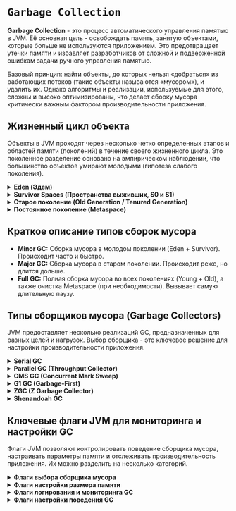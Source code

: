 # `Garbage Collection`

**Garbage Collection** - это процесс автоматического управления памятью в JVM.
Её основная цель - освобождать память, занятую объектами, которые больше не используются приложением.
Это предотвращает утечки памяти и избавляет разработчиков от сложной и подверженной ошибкам задачи ручного управления
памятью.

Базовый принцип: найти объекты, до которых нельзя «добраться» из работающих потоков (такие объекты называются
«мусором»),
и удалить их. Однако алгоритмы и реализации, используемые для этого, сложны и высоко оптимизированы,
что делает сборку мусора критически важным фактором производительности приложения.

## Жизненный цикл объекта
Объекты в JVM проходят через несколько четко определенных этапов и областей памяти (поколений) в течение своего жизненного цикла. 
Это поколенное разделение основано на эмпирическом наблюдении, что большинство объектов умирают молодыми (гипотеза слабого поколения).

<details closed>
    <summary>
        <b>Eden (Эдем)</b>
    </summary>

 - Все новые объекты создаются именно в этой области памяти (за исключением очень больших объектов, которые могут быть размещены сразу в старом поколении).
 - Когда область Eden заполняется, происходит быстрая сборка мусора, известная как Minor GC.
</details>

<details closed>
    <summary>
        <b>Survivor Spaces (Пространства выживших, S0 и S1)</b>
    </summary>

 - После завершения Minor GC в Eden, все выжившие (достижимые) объекты перемещаются в одно из двух Survivor-пространств (например, в S0).
 - Survivor-пространства всегда работают в паре: одно активное, другое пустое.
 - При каждой последующей Minor GC происходит следующее:
   - Сборщик мусора очищает как Eden, так и активное Survivor-пространство (S0).
   - Все выжившие объекты из Eden и S0 перемещаются в пустое Survivor-пространство (S1).
   - Возраст выживших объектов увеличивается на 1 (объект "стареет").
 - Таким образом, Survivor-пространства служат буфером для объектов, которые пережили одну или несколько сборок мусора, 
и обеспечивают дополнительный отсев недолговечных объектов.
</details>

<details closed>
    <summary>
        <b>Старое поколение (Old Generation / Tenured Generation)</b>
    </summary>

 - Объекты, которые пережили определенное количество сборок мусора в молодом поколении (т.е. их возраст достиг определенного порога, 
по умолчанию 15), считаются достаточно "постоянными" и промоутируются (promoted) в старое поколение.
 - Сборка мусора в старом поколении называется Major GC. Она обычно выполняется реже, чем Minor GC, но длится значительно дольше, 
так размер старого поколения намного больше, и алгоритмы его очистки сложнее.
 - Если старое поколение заполняется и сборщик мусора не может освободить в нем достаточно места, происходит Full GC. 
Full GC подразумевает полную сборку как молодого, так и старого поколений и приводит к самой длительной паузе в работе приложения.
</details>

<details closed>
    <summary>
        <b>Постоянное поколение (Metaspace)</b>
    </summary>

 - Важно отметить, что начиная с Java 8, PermGen (Permanent Generation) была заменена на Metaspace.
 - Metaspace не является частью кучи и выделяется из native-памяти операционной системы.
 - В Metaspace хранятся метаданные классов, такие как структуры классов, байт-код методов, константы пула строк и т.д.
 - Сборка мусора в Metaspace происходит при выгрузке соответствующих загрузчиков классов.
</details>

## Краткое описание типов сборок мусора
 - **Minor GC:** Сборка мусора в молодом поколении (Eden + Survivor). Происходит часто и быстро.
 - **Major GC:** Сборка мусора в старом поколении. Происходит реже, но длится дольше.
 - **Full GC:** Полная сборка мусора во всех поколениях (Young + Old), а также очистка Metaspace (при необходимости). 
Вызывает самую длительную паузу.

## Типы сборщиков мусора (Garbage Collectors)

JVM предоставляет несколько реализаций GC, предназначенных для разных целей и нагрузок.
Выбор сборщика - это ключевое решение для настройки производительности приложения.

<details closed>
    <summary>
        <b>Serial GC</b>
    </summary>

 - **Алгоритм:** Serial GC использует комбинацию Copying для Young Generation и Mark-Compact для Old Generation. 
В Young Generation (которая делится на Eden и два Survivor пространства - S0 и S1) при создании объекты размещаются в Eden. 
Когда Eden заполняется, запускается Minor GC. Выжившие объекты (достижимые) копируются из Eden и активного Survivor пространства в другое, 
пустое Survivor пространство. Объекты, пережившие несколько таких циклов (по умолчанию 15), переходят в Old Generation. 
Для Old Generation используется алгоритм Mark-Compact. Сначала алгоритм помечает все достижимые объекты, проходя по графу ссылок. 
Затем все выжившие объекты перемещаются (компактифицируются) в начало области памяти Old Generation, 
что позволяет освободить непрерывный блок свободной памяти в её конце и избежать фрагментации. 
Весь процесс выполняется в одном потоке, что приводит к полной остановке (Stop-The-World) всех потоков приложения на время сборки.
 - **Потоки:** Работает в **одном потоке** (Single-threaded).
 - **Использование:** Предназначен для приложений с маленькой кучей (до ~100 МБ) и работающих в окружениях с одним
  процессорным ядром.
 - **Основной сценарий:** Клиентские приложения, не требующие низких задержек.
 - **Активация:** `-XX:+UseSerialGC`

</details>

<details closed> 
    <summary>
            <b>Parallel GC (Throughput Collector)</b>
    </summary>

 - **Алгоритм:** Parallel GC, также известный как throughput collector, в целом повторяет логику Serial GC (Copying для Young, Mark-Compact для Old), 
но ключевое отличие - использование многопоточности для ускорения процесса. 
При сборке Young Generation (Minor GC) несколько потоков параллельно занимаются маркировкой и копированием выживших объектов из Eden и активного Survivor в другой Survivor. 
Аналогично, при сборке Old Generation (Major GC) несколько потоков параллельно выполняют фазы маркировки и компактификации. 
Это позволяет значительно сократить время паузы по сравнению с однопоточным Serial GC за счёт полного использования вычислительных ресурсов многоядерных процессоров. 
Однако сборка всё равно остаётся Stop-The-World, просто более короткой. Основная цель - максимизировать общую пропускную способность приложения, 
жертвуя потенциально более длинными, но менее частыми паузами.
 - **Потоки:** Запускает сборку мусора в нескольких потоках, что значительно ускоряет процесс.
 - **Использование:** По умолчанию на 64-битных JVM вплоть до Java 8. 
Оптимизирован для максимальной пропускной способности (throughput) за счет использования всех доступных ядер CPU.
 - **Основной сценарий:** Приложения, где важна общая производительность и пиковые stop-the-world паузы допустимы
(например, пакетная обработка данных).
 - **Активация:** `-XX:+UseParallelGC`

</details>

<details closed> 
    <summary>
        <b>CMS GC (Concurrent Mark Sweep)</b>
    </summary>

 - **Алгоритм:** CMS GC разработан для минимизации пауз за счёт выполнения большей части работы конкурентно с потоками приложения. 
Он использует алгоритм Mark-Sweep для Old Generation и не выполняет компактификацию по умолчанию. 
Процесс сборки Old Generation сложен и состоит из нескольких фаз: 
   - Initial Mark: краткая Stop-The-World пауза для маркировки "корневых" объектов, напрямую достижимых из приложения. 
   - Concurrent Mark: потоки сборщика конкурентно с приложением помечают все достижимые объекты, обходя граф ссылок. 
   - Remark: ещё одна Stop-The-World пауза для повторной маркировки объектов, которые могли измениться во время Concurrent Mark. 
   - Concurrent Sweep: потоки сборщика конкурентно с приложением освобождают память, занимаемую непомеченными (мусорными) объектами. 
   Из-за отсутствия компактификации память со временем фрагментируется, и для выделения больших объектов может потребоваться дорогостоящая полная Stop-The-World сборка (Compact).
 - **Цель:** Минимизация пауз (low latency). Большая часть работы по сборке мусора выполняется конкурентно с работой приложения.
 - **Плюсы:** Короткие паузы.
 - **Минусы:** Более высокая нагрузка на CPU, сложность настройки, риск "concurrent mode failure", фрагментация памяти.
 - **Статус:** Устарел (Deprecated) и полностью удален, начиная с Java 14. Не рекомендуется к использованию.
 - **Активация:** `-XX:+UseConcMarkSweepGC`

</details>

<details closed>
    <summary>
        <b>G1 GC (Garbage-First)</b>
    </summary>

 - **Алгоритм:** G1 GC (Garbage-First) делит кучу на множество регионов фиксированного размера (обычно от 1 до 32 МБ), 
отказавшись от классического физического разделения на Young и Old Generation. 
Молодые объекты (Eden) и старые объекты (Old) могут располагаться в любых регионах. 
Молодые поколения представляют собой просто набор регионов Eden и Survivor. 
Сборка проходит в несколько этапов. 
   - Initial Mark: краткая Stop-The-World пауза, помечающая корневые объекты, является частью цикла Young GC. 
   - Concurrent Mark: потоки GC конкурентно с приложением помечают живые объекты во всех регионах. 
   -  Remark: Stop-The-World пауза завершает маркировку. 
   - Live Data Counting and Evacuation (Cleanup): На основе собранной статистики G1 выбирает для очистки регионы с наибольшим количеством мусора ("garbage-first"). 
     Затем происходит эвакуация (копирование) всех выживших объектов из этих регионов в один или несколько свободных регионов, что одновременно освобождает память и устраняет фрагментацию. 
     Этот процесс, называемый смешанной (Mixed) сборкой, позволяет предсказуемо управлять длительностью пауз.
 - **Цель:** Замена для CMS. Баланс между пропускной способностью и низкими задержками. 
Предсказуемые паузы с возможностью задания целевой длительности.
 - **Использование:** Сборщик по умолчанию начиная с Java 9.
 - **Основной сценарий:** Приложения, работающие с большой кучей (более 4-6 ГБ), где важна стабильность и предсказуемость пауз.
 - **Активация:** `-XX:+UseG1GC`

</details>

<details closed> 
    <summary>
        <b>ZGC (Z Garbage Collector)</b>
    </summary>

 - **Алгоритм:** ZGC (Z Garbage Collector) спроектирован для обеспечения сверхнизких пауз (менее 10 мс) даже при работе с терабайтными кучами. 
Его ключевые особенности - использование окрашивания указателей (colored pointers) и load barriers. 
В 64-битных указателях ZGC резервирует несколько бит для мета-информации. 
Это позволяет сборщику отслеживать состояние объектов (например, помечен ли он) без необходимости иметь отдельные битовые карты. 
Load Barrier - это небольшой фрагмент кода, выполняемый потоками приложения при загрузке ссылки из памяти. 
Этот барьер проверяет мета-биты в указателе и при необходимости может выполнить дополнительную работу, например, 
завершить перемещение объекта, на который ссылаются. 
Сам процесс сборки (маркировка, перемещение/компактификация) выполняется конкурентно с приложением. 
Потоки ZGC помечают объекты, находят подходящие регионы для компактификации и перемещают живые объекты в новые регионы, 
при этом приложение может продолжать работать с объектами через механизм load barrier, который обеспечивает корректность ссылок.
 - **Цель:** Сверхнизкие задержки (sub-millisecond pauses), которые практически не растут с увеличением размера кучи.
 - **Потоки:** Полностью параллельная и конкурентная работа. 
 - **Использование:** Подходит для приложений, требующих очень больших объемов памяти (терабайты) и 
крайне низкого времени отклика (например, финансовые торги, базы данных в памяти).
 - **Активация:** `-XX:+UseZGC`

</details>

<details closed> 
    <summary>
        <b>Shenandoah GC</b>
    </summary>

 - **Алгоритм:** Shenandoah GC, как и ZGC, нацелен на снижение пауз до минимума и также использует технику окрашивания указателей и барьеры чтения. 
Однако его внутренняя реализация имеет ключевые отличия. 
Shenandoah делит кучу на регионы и выполняет маркировку и эвакуацию (перемещение живых объектов) конкурентно с работой приложения. 
Основная сложность, которую он решает - это "конкурентная компактификация". 
Когда Shenandoah решает переместить живые объекты из фрагментированного региона, он не останавливает приложение. 
Вместо этого он копирует объекты в новый регион и использует барьер чтения (Brooks pointer) для перенаправления всех обращений к старой копии объекта на новую. 
Барьер перехватывает каждое чтение ссылки из памяти и проверяет, не был ли объект перемещён. 
Этот механизм позволяет приложению продолжать использовать старые и новые копии объектов практически без остановок, 
пока сборщик в фоне обновляет ссылки в корнях и в других объектах, окончательно освобождая старый регион.
 - **Цель:** Аналогична ZGC — снижение пауз до минимума, независимо от размера кучи.
 - **Основное отличие от ZGC:** Разные внутренние реализации механизмов конкурентности. 
Shenandoah разрабатывается Red Hat и была back-ported до Java 8.
 - **Активация:** `-XX:+UseShenandoahGC`

</details>

## Ключевые флаги JVM для мониторинга и настройки GC
Флаги JVM позволяют контролировать поведение сборщика мусора, настраивать параметры памяти и отслеживать производительность приложения. Их можно разделить на несколько категорий.

<details closed>
    <summary>
        <b>Флаги выбора сборщика мусора</b>
    </summary>

Эти флаги активируют конкретную реализацию GC.

`-XX:+UseSerialGC` - Включает Serial Garbage Collector.

`-XX:+UseParallelGC` - Включает Parallel Garbage Collector (Throughput Collector).

`-XX:+UseConcMarkSweepGC` - Устарел Ранее включал CMS Garbage Collector.

`-XX:+UseG1GC` - Включает G1 Garbage Collector (сборщик по умолчанию с Java 9).

`-XX:+UseZGC` - Включает Z Garbage Collector (доступен с Java 11).

`-XX:+UseShenandoahGC` - Включает Shenandoah Garbage Collector.

</details>

<details closed>
    <summary>
        <b>Флаги настройки размера памяти</b>
    </summary>

Эти флаги управляют общим размером кучи и её отдельных областей.

`-Xms[size]` - Задает начальный размер кучи (например, `-Xms512m` или `-Xms2g`).

`-Xmx[size]` - Задает максимальный размер кучи (например, `-Xmx2048m` или `-Xmx4g`). 
На практике `-Xms` и `-Xmx` часто выставляют в одинаковое значение для предотвращения динамического изменения размера кучи и связанных с этим издержек.

`-Xmn[size]` - Задает размер молодого поколения (Young Generation, включая Eden и Survivor spaces). 
Указание этого размера напрямую влияет на размер старого поколения, которое будет равно `Xmx` - `Xmn`.

`-XX:MetaspaceSize=[size]` - Задает начальный размер Metaspace.

`-XX:MaxMetaspaceSize=[size]` - Задает максимальный размер Metaspace.

</details>

<details closed>
    <summary>
        <b>Флаги логирования и мониторинга GC</b>
    </summary>

Эти флаги критически важны для анализа производительности и диагностики проблем.

`-Xlog:gc` - Базовая команда для вывода логов GC в стандартный поток вывода (современный формат, начиная с Java 9).

`-Xlog:gc*` - Расширенное логирование, которое включает всю доступную информацию о GC (детали фаз, тайминги, размеры памяти и т.д.).

`-Xlog:gc:file=gc.log` - Запись логов GC в файл gc.log.

`-Xlog:gc*,safepoint::time,level,tags` - Логирование с дополнительной информацией о сафпоинтах.

`-XX:+PrintGCDetails` - Устарел. Ранее выводил детальную информацию о сборке мусора (используйте -Xlog:gc* для Java 9+).

`-XX:+PrintGCDateStamps` / `-XX:+PrintGCTimeStamps` - Устарели. Добавляли временные метки в логи GC.

`-XX:+UseGCLogFileRotation` / `-XX:NumberOfGCLogFiles=[n]` / `-XX:GCLogFileSize=[size]` - Настройка ротации файлов логов GC для предотвращения переполнения диска.

`-XX:+PrintTenuringDistribution` - Полезный флаг для анализа возраста объектов и настройки порога промоутирования в старое поколение.
Показывает, сколько объектов каждого возраста находится в Survivor-пространствах.

</details>

<details closed>
    <summary>
        <b>Флаги настройки поведения GC</b>
    </summary>
Эти флаги позволяют тонко настроить работу выбранного сборщика.

<details closed>
    <summary>
        <b>Для Parallel GC</b>
    </summary>

`-XX:ParallelGCThreads=[n]` - Задает количество потоков, используемых для параллельной сборки мусора в молодом и старом поколениях.

`-XX:MaxGCPauseMillis=[ms]` - Целевой параметр, указывающий сборщику, что желательное максимальное время паузы GC не должно превышать указанное значение в миллисекундах. 
Сборщик будет пытаться подстроить размеры областей памяти под эту цель.

`-XX:GCTimeRatio=[n]` - Определяет целевое соотношение времени работы приложения ко времени сборки мусора. 
По умолчанию 99, что означает цель - тратить не более 1% времени на GC.

</details>

<details closed>
    <summary>
        <b>Для G1 GC</b>
    </summary>

`-XX:MaxGCPauseMillis=[ms]` - Основной целевой параметр для G1. Указывает желаемую максимальную длительность паузы (например, 200 мс). 
G1 будет активно подстраивать размеры регионов и другие параметры для достижения этой цели.

`-XX:G1NewSizePercent=[n]` - Минимальный размер молодого поколения в процентах от всей кучи (по умолчанию 5).

`-XX:G1MaxNewSizePercent=[n]` - Максимальный размер молодого поколения в процентах от всей кучи (по умолчанию 60).

`-XX:G1HeapRegionSize=[n]` - Задает размер региона в мегабайтах. Должен быть степенью двойки (1, 2, 4, 8, 16, 32 МБ).

</details>

<details closed>
    <summary>
        <b>Для ZGC</b>
    </summary>

`-XX:MaxGCPauseMillis=[ms]` - Как и у других сборщиков, указывает целевую максимальную паузу.

`-XX:SoftMaxHeapSize=[size]` - Целевой максимальный размер кучи. ZGC будет стараться не превышать этот размер, 
но может использовать больше памяти под нагрузкой, если это необходимо для соблюдения пауз.

</details>
</details>
